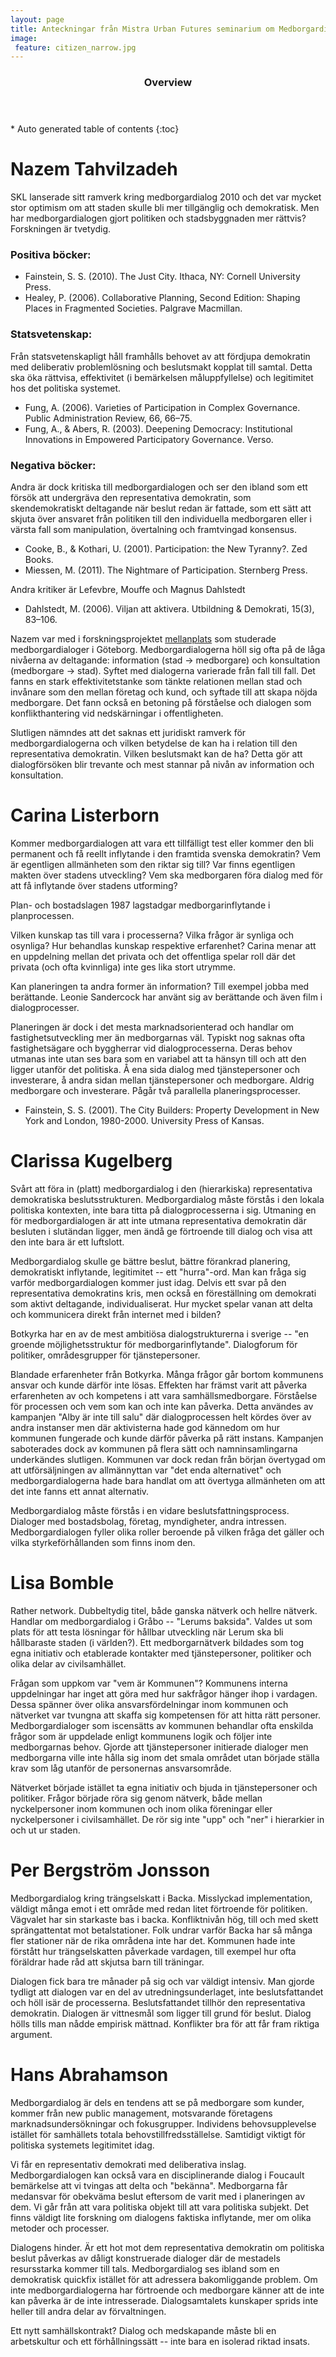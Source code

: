 ```yaml
---
layout: page
title: Anteckningar från Mistra Urban Futures seminarium om Medborgardialoger
image:
 feature: citizen_narrow.jpg
---
```


<section id="table-of-contents" class="toc">
  <header>
    <h3>Overview</h3>
  </header>
<div id="drawer" markdown="1">
*  Auto generated table of contents
{:toc}
</div>
</section><!-- /#table-of-contents -->

# Nazem Tahvilzadeh

SKL lanserade sitt ramverk kring medborgardialog 2010 och det var mycket stor optimism om att staden skulle bli mer tillgänglig och demokratisk. Men har medborgardialogen gjort politiken och stadsbyggnaden mer rättvis? Forskningen är tvetydig.

### Positiva böcker:

- Fainstein, S. S. (2010). The Just City. Ithaca, NY: Cornell University Press.
- Healey, P. (2006). Collaborative Planning, Second Edition: Shaping Places in Fragmented Societies. Palgrave Macmillan.

### Statsvetenskap:

Från statsvetenskapligt håll framhålls behovet av att fördjupa demokratin med deliberativ problemlösning och beslutsmakt kopplat till samtal. Detta ska öka rättvisa, effektivitet (i bemärkelsen måluppfyllelse) och legitimitet hos det politiska systemet.

- Fung, A. (2006). Varieties of Participation in Complex Governance. Public Administration Review, 66, 66–75.
- Fung, A., & Abers, R. (2003). Deepening Democracy: Institutional Innovations in Empowered Participatory Governance. Verso.

### Negativa böcker:

Andra är dock kritiska till medborgardialogen och ser den ibland som ett försök att undergräva den representativa demokratin, som skendemokratiskt deltagande när beslut redan är fattade, som ett sätt att skjuta över ansvaret från politiken till den individuella medborgaren eller i värsta fall som manipulation, övertalning och framtvingad konsensus.

- Cooke, B., & Kothari, U. (2001). Participation: the New Tyranny?. Zed Books.
- Miessen, M. (2011). The Nightmare of Participation. Sternberg Press.

Andra kritiker är Lefevbre, Mouffe och Magnus Dahlstedt

- Dahlstedt, M. (2006). Viljan att aktivera. Utbildning & Demokrati, 15(3), 83–106.

Nazem var med i forskningsprojektet [mellanplats](http://www.mellanplats.se/) som studerade medborgardialoger i Göteborg. Medborgardialogerna höll sig ofta på de låga nivåerna av deltagande: information (stad -> medborgare) och konsultation (medborgare -> stad). Syftet med dialogerna varierade från fall till fall. Det fanns en stark effektivitetstanke som tänkte relationen mellan stad och invånare som den mellan företag och kund, och syftade till att skapa nöjda medborgare. Det fann också en betoning på förståelse och dialogen som konflikthantering vid nedskärningar i offentligheten.

Slutligen nämndes att det saknas ett juridiskt ramverk för medborgardialogerna och vilken betydelse de kan ha i relation till den representativa demokratin. Vilken beslutsmakt kan de ha? Detta gör att dialogförsöken blir trevante och mest stannar på nivån av information och konsultation.

# Carina Listerborn

Kommer medborgardialogen att vara ett tillfälligt test eller kommer den bli permanent och få reellt inflytande i den framtida svenska demokratin? Vem är egentligen allmänheten som den riktar sig till? Var finns egentligen makten över stadens utveckling? Vem ska medborgaren föra dialog med för att få inflytande över stadens utforming?

Plan- och bostadslagen 1987 lagstadgar medborgarinflytande i planprocessen.

Vilken kunskap tas till vara i processerna? Vilka frågor är synliga och osynliga? Hur behandlas kunskap respektive erfarenhet? Carina menar att en uppdelning mellan det privata och det offentliga spelar roll där det privata (och ofta kvinnliga) inte ges lika stort utrymme. 

Kan planeringen ta andra former än information? Till exempel jobba med berättande. Leonie Sandercock har använt sig av berättande och även film i dialogprocesser.

Planeringen är dock i det mesta marknadsorienterad och handlar om fastighetsutveckling mer än medborgarnas väl. Typiskt nog saknas ofta fastighetsägare och byggherrar vid dialogprocesserna. Deras behov utmanas inte utan ses bara som en variabel att ta hänsyn till och att den ligger utanför det politiska. Å ena sida  dialog med tjänstepersoner och investerare, å andra sidan mellan tjänstepersoner och medborgare. Aldrig medborgare och investerare. Pågår två parallella planeringsprocesser.

- Fainstein, S. S. (2001). The City Builders: Property Development in New York and London, 1980-2000. University Press of Kansas.

# Clarissa Kugelberg

Svårt att föra in (platt) medborgardialog i den (hierarkiska) representativa demokratiska beslutsstrukturen. Medborgardialog måste förstås i den lokala politiska kontexten, inte bara titta på dialogprocesserna i sig. Utmaning en för medborgardialogen är att inte utmana representativa demokratin där besluten i slutändan ligger, men ändå ge förtroende till dialog och visa att den inte bara är ett luftslott. 

Medborgardialog skulle ge bättre beslut, bättre förankrad planering, demokratiskt inflytande, legitimitet -- ett "hurra"-ord. Man kan fråga sig varför medborgardialogen kommer just idag. Delvis ett svar på den representativa demokratins kris, men också en föreställning om demokrati som aktivt deltagande, individualiserat. Hur mycket spelar vanan att delta och kommunicera direkt från internet med i bilden?

Botkyrka har en av de mest ambitiösa dialogstrukturerna i sverige -- "en groende möjlighetsstruktur för medborgarinflytande". Dialogforum för politiker, områdesgrupper för tjänstepersoner. 

Blandade erfarenheter från Botkyrka. Många frågor går bortom kommunens ansvar och kunde därför inte lösas. Effekten har främst varit att påverka erfarenheten av och kompetens i att vara samhällsmedborgare. Förståelse för processen och vem som kan och inte kan påverka. Detta användes av kampanjen "Alby är inte till salu" där dialogprocessen helt kördes över av andra instanser men där aktivisterna hade god kännedom om hur kommunen fungerade och kunde därför påverka på rätt instans. Kampanjen saboterades dock av kommunen på flera sätt och namninsamlingarna underkändes slutligen. Kommunen var dock redan från början övertygad om att utförsäljningen av allmännyttan var "det enda alternativet" och medborgardialogerna hade bara handlat om att övertyga allmänheten om att det inte fanns ett annat alternativ.

Medborgardialog måste förstås i en vidare beslutsfattningsprocess. Dialoger med bostadsbolag, företag, myndigheter, andra intressen. Medborgardialogen fyller olika roller beroende på vilken fråga det gäller och vilka styrkeförhållanden som finns inom den. 

# Lisa Bomble 

Rather network. Dubbeltydig titel, både ganska nätverk och hellre nätverk. Handlar om medborgardialog i Gråbo -- "Lerums baksida". Valdes ut som plats för att testa lösningar för hållbar utveckling när Lerum ska bli hållbaraste staden (i världen?). Ett medborgarnätverk bildades som tog egna initiativ och etablerade kontakter med tjänstepersoner, politiker och olika delar av civilsamhället. 

Frågan som uppkom var "vem är Kommunen"? Kommunens interna uppdelningar har inget att göra med hur sakfrågor hänger ihop i vardagen. Dessa spänner över olika ansvarsfördelningar inom kommunen och nätverket var tvungna att skaffa sig kompetensen för att hitta rätt personer. Medborgardialoger som iscensätts av kommunen behandlar ofta enskilda frågor som är uppdelade enligt kommunens logik och följer inte medborgarnas behov. Gjorde att tjänstepersoner initierade dialoger men medborgarna ville inte hålla sig inom det smala området utan började ställa krav som låg utanför de personernas ansvarsområde.

Nätverket började istället ta egna initiativ och bjuda in tjänstepersoner och politiker. Frågor började röra sig genom nätverk, både mellan nyckelpersoner inom kommunen och inom olika föreningar eller nyckelpersoner i civilsamhället. De rör sig inte "upp" och "ner" i hierarkier in och ut ur staden.

# Per Bergström Jonsson

Medborgardialog kring trängselskatt i Backa. Misslyckad implementation, väldigt många emot i ett område med redan litet förtroende för politiken. Vägvalet har sin starkaste bas i backa. Konfliktnivån hög, till och med skett sprängattentat mot betalstationer. Folk undrar varför Backa har så många fler stationer när de rika områdena inte har det. Kommunen hade inte förstått hur trängselskatten påverkade vardagen, till exempel hur ofta föräldrar hade råd att skjutsa barn till träningar.

Dialogen fick bara tre månader på sig och var väldigt intensiv. Man gjorde tydligt att dialogen var en del av utredningsunderlaget, inte beslutsfattandet och höll isär de processerna. Beslutsfattandet tillhör den representativa demokratin. Dialogen är vittnesmål som ligger till grund för beslut. Dialog hölls tills man nådde empirisk mättnad. Konflikter bra för att får fram riktiga argument.

# Hans Abrahamson

Medborgardialog är dels en tendens att se på medborgare som kunder, kommer från new public management, motsvarande företagens marknadsundersökningar och fokusgrupper. Individens behovsupplevelse istället för samhällets totala behovstillfredsställelse. Samtidigt viktigt för politiska systemets legitimitet idag. 

Vi får en representativ demokrati med deliberativa inslag. Medborgardialogen kan också vara en disciplinerande dialog i Foucault bemärkelse att vi tvingas att delta och "bekänna". Medborgarna får medansvar för obekväma beslut eftersom de varit med i planeringen av dem. Vi går från att vara politiska objekt till att vara politiska subjekt. Det finns väldigt lite forskning om dialogens faktiska inflytande, mer om olika metoder och processer.

Dialogens hinder. Är ett hot mot dem representativa demokratin om politiska beslut påverkas av dåligt konstruerade dialoger där de mestadels resursstarka kommer till tals. Medborgardialog ses ibland som en demokratisk quickfix istället för att adressera bakomliggande problem. Om inte medborgardialogerna har förtroende och medborgare känner att de inte kan påverka är de inte intresserade. Dialogsamtalets kunskaper sprids inte heller till andra delar av förvaltningen.

Ett nytt samhällskontrakt? Dialog och medskapande måste bli en arbetskultur och ett förhållningssätt -- inte bara en isolerad riktad insats.